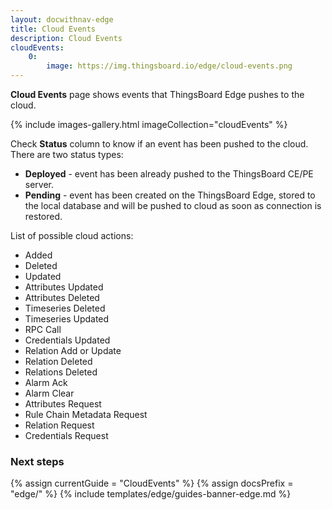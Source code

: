 ```yaml
---
layout: docwithnav-edge
title: Cloud Events
description: Cloud Events
cloudEvents:
    0:
        image: https://img.thingsboard.io/edge/cloud-events.png
---
```


**Cloud Events** page shows events that ThingsBoard Edge pushes to the cloud.

{% include images-gallery.html imageCollection="cloudEvents" %}

Check **Status** column to know if an event has been pushed to the cloud.
There are two status types:
* **Deployed** - event has been already pushed to the ThingsBoard CE/PE server.
* **Pending** - event has been created on the ThingsBoard Edge, stored to the local database and will be pushed to cloud as soon as connection is restored.

List of possible cloud actions:
* Added
* Deleted
* Updated
* Attributes Updated
* Attributes Deleted
* Timeseries Deleted
* Timeseries Updated
* RPC Call
* Credentials Updated
* Relation Add or Update
* Relation Deleted
* Relations Deleted
* Alarm Ack
* Alarm Clear
* Attributes Request
* Rule Chain Metadata Request
* Relation Request
* Credentials Request

### Next steps

{% assign currentGuide = "CloudEvents" %}
{% assign docsPrefix = "edge/" %}
{% include templates/edge/guides-banner-edge.md %}
